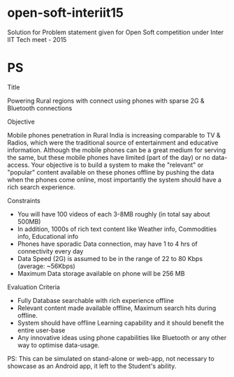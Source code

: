 # open-soft-interiit15
Solution for Problem statement given for Open Soft competition under Inter IIT Tech meet - 2015

PS
==
Title

Powering Rural regions with connect using phones with sparse 2G & Bluetooth connections


Objective

Mobile phones penetration in Rural India is increasing comparable to TV & Radios, which were the traditional source of entertainment and educative information. Although the mobile phones can be a great medium for serving the same, but these mobile phones have limited (part of the day) or no data-access. Your objective is to build a system to make the "relevant" or "popular" content available on these phones offline by pushing the data when the phones come online, most importantly the system should have a rich search experience.


Constraints

* You will have 100 videos of each 3-8MB roughly (in total say about 500MB)
* In addition, 1000s of rich text content like Weather info, Commodities info, Educational info
* Phones have sporadic Data connection, may have 1 to 4 hrs of connectivity every day
* Data Speed (2G) is assumed to be in the range of 22 to 80 Kbps (average: ~56Kbps)
* Maximum Data storage available on phone will be 256 MB


Evaluation Criteria

* Fully Database searchable with rich experience offline
* Relevant content made available offline, Maximum search hits during offline.
* System should have offline Learning capability and it should benefit the entire user-base
* Any innovative ideas using phone capabilities like Bluetooth or any other way to optimise data-usage.

PS: This can be simulated on stand-alone or web-app, not necessary to showcase as an Android app, it left to the Student's ability.
